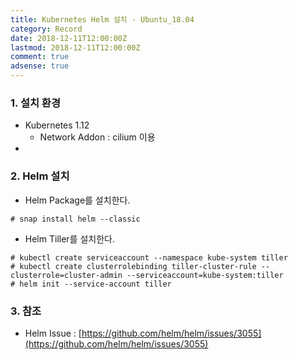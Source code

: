 ```yaml
---
title: Kubernetes Helm 설치 - Ubuntu_18.04
category: Record
date: 2018-12-11T12:00:00Z
lastmod: 2018-12-11T12:00:00Z
comment: true
adsense: true
---
```


### 1. 설치 환경

* Kubernetes 1.12
  * Network Addon : cilium 이용
* 

### 2. Helm 설치

* Helm Package를 설치한다.

~~~
# snap install helm --classic
~~~

* Helm Tiller를 설치한다.

~~~
# kubectl create serviceaccount --namespace kube-system tiller
# kubectl create clusterrolebinding tiller-cluster-rule --clusterrole=cluster-admin --serviceaccount=kube-system:tiller
# helm init --service-account tiller
~~~

### 3. 참조

* Helm Issue : [https://github.com/helm/helm/issues/3055](https://github.com/helm/helm/issues/3055)